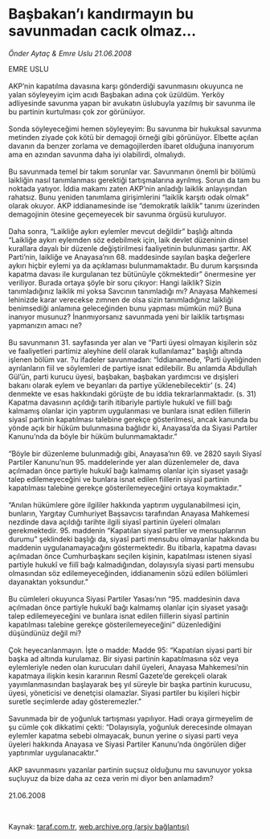 # Başbakan’ı kandırmayın bu savunmadan cacık olmaz...

*Önder Aytaç & Emre Uslu 21.06.2008*

<div class="taraf_structure_2col_1zq">
<div class="margen_n">



 <p>EMRE USLU<br/>
<br/>
AKP’nin kapatılma davasına karşı gönderdiği savunmasını okuyunca ne yalan söyleyeyim içim acıdı Başbakan adına çok üzüldüm. Yerköy adliyesinde savunma yapan bir avukatın üslubuyla yazılmış bir savunma ile bu partinin kurtulması çok zor görünüyor.<br/>
<br/>
Sonda söyleyeceğimi hemen söyleyeyim: Bu savunma bir hukuksal savunma metinden ziyade çok kötü bir demagoji örneği gibi görünüyor. Elbette açılan davanın da benzer zorlama ve demagojilerden ibaret olduğuna inanıyorum ama en azından savunma daha iyi olabilirdi, olmalıydı.<br/>
<br/>
Bu savunmada temel bir takım sorunlar var. Savunmanın önemli bir bölümü laikliğin nasıl tanımlanması gerektiği tartışmalarına ayrılmış. Sorun da tam bu noktada yatıyor. İddia makamı zaten AKP’nin anladığı laiklik anlayışından rahatsız. Bunu yeniden tanımlama girişimlerini “laiklik karşıtı odak olmak” olarak okuyor. AKP iddianamesinde ise “demokratik laiklik” tanımı üzerinden demagojinin ötesine geçemeyecek bir savunma örgüsü kuruluyor. <br/>
<br/>
Daha sonra, “Laikliğe aykırı eylemler mevcut değildir” başlığı altında “Laikliğe aykırı eylemden söz edebilmek için, laik devlet düzeninin dinsel kurallara dayalı bir düzenle değiştirilmesi faaliyetinin bulunması şarttır. AK Parti’nin, laikliğe ve Anayasa’nın 68. maddesinde sayılan başka değerlere aykırı hiçbir eylemi ya da açıklaması bulunmamaktadır. Bu durum karşısında kapatma davası ile kurgulanan tez bütünüyle çökmektedir” önermesine yer veriliyor. Burada ortaya şöyle bir soru çıkıyor: Hangi laiklik? Sizin tanımladığınız laiklik mi yoksa Savcının tanımladığı mı? Anayasa Mahkemesi lehinizde karar verecekse zımnen de olsa sizin tanımladığınız laikliği benimsediği anlamına geleceğinden bunu yapması mümkün mü? Buna inanıyor musunuz? İnanmıyorsanız savunmada yeni bir laiklik tartışması yapmanızın amacı ne? <br/>
<br/>
Bu savunmanın 31. sayfasında yer alan ve “Parti üyesi olmayan kişilerin söz ve faaliyetleri partimiz aleyhine delil olarak kullanılamaz” başlığı altında işlenen bölüm var. ?u ifadeler savunmadan: “İddianamede, ‘Parti üyeliğinden ayrılanların fiil ve söylemleri de partiye isnat edilebilir. Bu anlamda Abdullah Gül’ün, parti kurucu üyesi, başbakan, başbakan yardımcısı ve dışişleri bakanı olarak eylem ve beyanları da partiye yüklenebilecektir’ (s. 24) denmekte ve esas hakkındaki görüşte de bu iddia tekrarlanmaktadır. (s. 31) Kapatma davasının açıldığı tarih itibariyle partiyle hukukî ve fiilî bağı kalmamış olanlar için yaptırım uygulanması ve bunlara isnat edilen fiillerin siyasî partinin kapatılması talebine gerekçe gösterilmesi, ancak kanunda bu yönde açık bir hüküm bulunmasına bağlıdır ki, Anayasa’da da Siyasi Partiler Kanunu’nda da böyle bir hüküm bulunmamaktadır.”<br/>
<br/>
“Böyle bir düzenleme bulunmadığı gibi, Anayasa’nın 69. ve 2820 sayılı Siyasî Partiler Kanunu’nun 95. maddelerinde yer alan düzenlemeler de, dava açılmadan önce partiyle hukukî bağı kalmamış olanlar için siyaset yasağı talep edilemeyeceğini ve bunlara isnat edilen fiillerin siyasî partinin kapatılması talebine gerekçe gösterilemeyeceğini ortaya koymaktadır.”<br/>
<br/>
“Anılan hükümlere göre ilgililer hakkında yaptırım uygulanabilmesi için, bunların, Yargıtay Cumhuriyet Başsavcısı tarafından Anayasa Mahkemesi nezdinde dava açıldığı tarihte ilgili siyasî partinin üyeleri olmaları gerekmektedir. 95. maddenin “Kapatılan siyasî partiler ve mensuplarının durumu” şeklindeki başlığı da, siyasî parti mensubu olmayanlar hakkında bu maddenin uygulanamayacağını göstermektedir. Bu itibarla, kapatma davası açılmadan önce Cumhurbaşkanı seçilen kişinin, kapatılması istenen siyasî partiyle hukukî ve fiilî bağı kalmadığından, dolayısıyla siyasi parti mensubu olmasından söz edilemeyeceğinden, iddianamenin sözü edilen bölümleri dayanaktan yoksundur.” <br/>
<br/>
Bu cümleleri okuyunca Siyasi Partiler Yasası’nın “95. maddesinin dava açılmadan önce partiyle hukukî bağı kalmamış olanlar için siyaset yasağı talep edilemeyeceğini ve bunlara isnat edilen fiillerin siyasî partinin kapatılması talebine gerekçe gösterilemeyeceğini” düzenlediğini düşündünüz değil mi? <br/>
<br/>
Çok heyecanlanmayın. İşte o madde: Madde 95: “Kapatılan siyasi parti bir başka ad altında kurulamaz. Bir siyasi partinin kapatılmasına söz veya eylemleriyle neden olan kurucuları dahil üyeleri, Anayasa Mahkemesi’nin kapatmaya ilişkin kesin kararının Resmî Gazete’de gerekçeli olarak yayımlanmasından başlayarak beş yıl süreyle bir başka partinin kurucusu, üyesi, yöneticisi ve denetçisi olamazlar. Siyasi partiler bu kişileri hiçbir suretle seçimlerde aday gösteremezler.”<br/>
<br/>
Savunmada bir de yoğunluk tartışması yapılıyor. Hadi oraya girmeyelim de şu cümle çok dikkatimi çekti: “Dolayısıyla, yoğunluk derecesinde olmayan eylemler kapatma sebebi olmayacak, bunun yerine o siyasi parti veya üyeleri hakkında Anayasa ve Siyasi Partiler Kanunu’nda öngörülen diğer yaptırımlar uygulanacaktır.”<br/>
<br/>
AKP savunmasını yazanlar partinin suçsuz olduğunu mu savunuyor yoksa suçluyuz da bize daha az ceza verin mi diyor ben anlamadım? <br/>
<br/>
21.06.2008</p>

<br/>


<div id="taraf_not">
</div>

</div>


</div>

Kaynak: [taraf.com.tr](http://www.taraf.com.tr:80/makale/975.htm), [web.archive.org (arşiv bağlantısı)](http://web.archive.org/web/20090422062758/http://www.taraf.com.tr:80/makale/975.htm)
